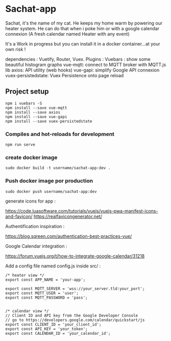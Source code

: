 # Sachat-app

Sachat, it's the name of my cat.
He keeps my home warm by powering our heater system.
He can do that when i poke him or with a google calendar connexion (A fresh calendar named Heater with any event)

It's a Work in progress but you can install it in a docker container...at your own risk !

dependencies : Vuetify, Router, Vuex.
Plugins :
Vuebars : show some beautiful histogram graphs
vue-mqtt: connect to MQTT broker with MQTT.js lib
axios: API utility (web hooks)
vue-gapi: simplify Google API connexion
vuex-persistedstate:  Vuex Persistence onto page reload

## Project setup
```
npm i vuebars -S
npm install --save vue-mqtt
npm install --save axios
npm install --save vue-gapi
npm install --save vuex-persistedstate
```

### Compiles and hot-reloads for development
```
npm run serve
```


### create docker image
```
sudo docker build -t username/sachat-app:dev .
```

### Push docker image por production
```
sudo docker push username/sachat-app:dev
```
generate icons for app :

https://code.luasoftware.com/tutorials/vuejs/vuejs-pwa-manifest-icons-and-favicon/
https://realfavicongenerator.net/

Authentification inspiration :

https://blog.sqreen.com/authentication-best-practices-vue/

Google Calendar integration :

https://forum.vuejs.org/t/how-to-integrate-google-calendar/31218


Add a config file named config.js inside src/ :

```
/* heater view */
export const APP_NAME = 'your-app';

export const MQTT_SERVER = 'wss://your_server.tld:your_port';
export const MQTT_USER = 'user';
export const MQTT_PASSWORD = 'pass';


/* calendar view */
// Client ID and API key from the Google Developer Console
// go to https://developers.google.com/calendar/quickstart/js
export const CLIENT_ID = 'your_client_id';
export const API_KEY = 'your_token';
export const CALENDAR_ID = 'your_calendar_id';
```
